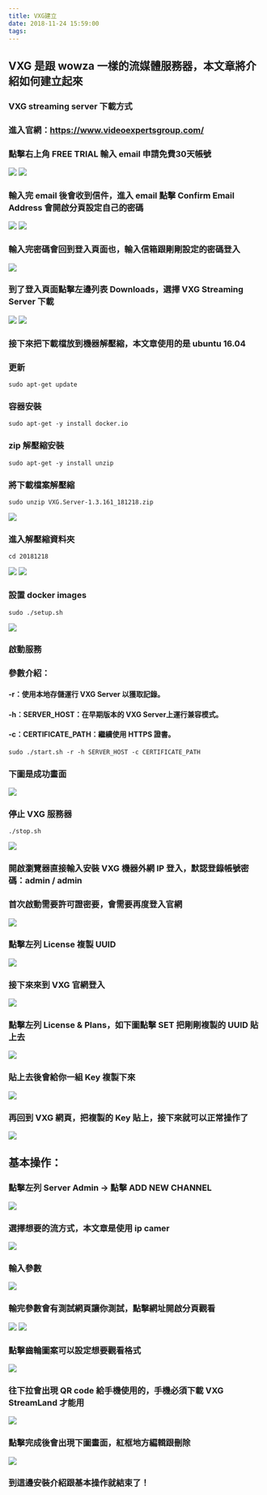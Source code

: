 ```yaml
---
title: VXG建立
date: 2018-11-24 15:59:00
tags:
---
```


## VXG 是跟 wowza 一樣的流媒體服務器，本文章將介紹如何建立起來

### VXG streaming server 下載方式

### 進入官網：https://www.videoexpertsgroup.com/

### 點擊右上角 FREE TRIAL 輸入 email 申請免費30天帳號

![ ](images/21.png)
![ ](images/22.png)

### 輸入完 email 後會收到信件，進入 email 點擊 Confirm Email Address 會開啟分頁設定自己的密碼

![ ](images/23.png)
![ ](images/24.png)

### 輸入完密碼會回到登入頁面也，輸入信箱跟剛剛設定的密碼登入

![ ](images/25.png)

### 到了登入頁面點擊左邊列表 Downloads，選擇 VXG Streaming Server 下載

![ ](images/26.png)
![ ](images/27.png)

### 接下來把下載檔放到機器解壓縮，本文章使用的是 ubuntu 16.04

### 更新

```
sudo apt-get update
```
### 容器安裝

```
sudo apt-get -y install docker.io
```

### zip 解壓縮安裝

```
sudo apt-get -y install unzip
```

### 將下載檔案解壓縮

```
sudo unzip VXG.Server-1.3.161_181218.zip
```

![ ](images/1.png)

### 進入解壓縮資料夾

```
cd 20181218
```

![ ](images/2.png)
![ ](images/3.png)

### 設置 docker images

```
sudo ./setup.sh
```

![ ](images/4.png)

### 啟動服務

### 參數介紹：

#### -r：使用本地存儲運行 VXG Server 以獲取記錄。

#### -h：SERVER_HOST：在早期版本的 VXG Server上運行兼容模式。

#### -c：CERTIFICATE_PATH：繼續使用 HTTPS 證書。

```
sudo ./start.sh -r -h SERVER_HOST -c CERTIFICATE_PATH
```

### 下圖是成功畫面

![ ](images/5.png)

### 停止 VXG 服務器

```
./stop.sh
```

![ ](images/6.png)

### 開啟瀏覽器直接輸入安裝 VXG 機器外網 IP 登入，默認登錄帳號密碼：admin / admin

### 首次啟動需要許可證密要，會需要再度登入官網

![ ](images/7.png)

### 點擊左列 License 複製 UUID

![ ](images/8.png)

### 接下來來到 VXG 官網登入

![ ](images/9.png)

### 點擊左列 License & Plans，如下圖點擊 SET 把剛剛複製的 UUID 貼上去

![ ](images/10.png)

### 貼上去後會給你一組 Key 複製下來

![ ](images/11.png)

### 再回到 VXG 網頁，把複製的 Key 貼上，接下來就可以正常操作了

![ ](images/12.png)

## 基本操作：

### 點擊左列 Server Admin → 點擊 ADD NEW CHANNEL

![ ](images/13.png)

### 選擇想要的流方式，本文章是使用 ip camer

![ ](images/14.png)

### 輸入參數

![ ](images/15.png)

### 輸完參數會有測試網頁讓你測試，點擊網址開啟分頁觀看

![ ](images/16.png)
![ ](images/17.png)

### 點擊齒輪圖案可以設定想要觀看格式

![ ](images/18.png)

### 往下拉會出現 QR code 給手機使用的，手機必須下載 VXG StreamLand 才能用

![ ](images/19.png)

### 點擊完成後會出現下圖畫面，紅框地方編輯跟刪除

![ ](images/20.png)

### 到這邊安裝介紹跟基本操作就結束了！